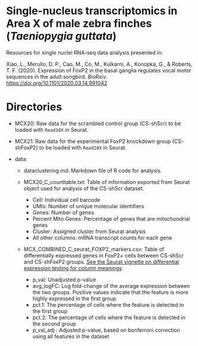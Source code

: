 # Single-nucleus transcriptomics in Area X of male zebra finches (_Taeniopygia guttata_)
Resources for single nuclei RNA-seq data analysis presented in:

Xiao, L., Merullo, D. P., Cao, M., Co, M., Kulkarni, A., Konopka, G., & Roberts, T. F. (2020). Expression of FoxP2 in the basal ganglia regulates vocal motor sequences in the adult songbird. _BioRxiv_. https://doi.org/10.1101/2020.03.14.991042

# Directories

- MCX20: Raw data for the scrambled control group (CS-shScr) to be loaded with `Read10X` in Seurat. 

- MCX21: Raw data for the experimental FoxP2 knockdown group (CS-shFoxP2) to be loaded with `Read10X` in Seurat. 

- data:<br>
  - dataclustering.md: Markdown file of R code for analysis.

  - MCX20_C_counttable.txt: Table of information exported from Seurat object used for analysis of the CS-shScr dataset.
    - Cell: Individual cell barcode<br>
    - UMIs: Number of unique molecular identifiers<br>
    - Genes: Number of genes<br>
    - Percent Mito Genes: Percentage of genes that are mitochondrial genes<br>
    - Cluster: Assigned cluster from Seurat analysis<br>
    - All other columns: mRNA transcript counts for each gene
  
  - MCX_COMBINED_C_seurat_FOXP2_markers.csv: Table of differentially expressed genes in FoxP2+ cells between CS-shScr and CS-shFoxP2 groups. [See the Seurat vignette on differential expression testing for column meanings](https://satijalab.org/seurat/v3.0/de_vignette.html):  
    - p_val: Unadjusted p-value<br>
    - avg_logFC: Log fold-change of the average expression between the two groups. Positive values indicate that the feature is more highly expressed in the first group<br>
    - pct.1: The percentage of cells where the feature is detected in the first group<br>
    - pct.2: The percentage of cells where the feature is detected in the second group<br>
    - p_val_adj : Adjusted p-value, based on bonferroni correction using all features in the dataset
  
